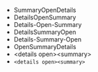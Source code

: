 - SummaryOpenDetails
- DetailsOpenSummary
- Details-Open-Summary
- DetailsSummaryOpen
- Details-Summary-Open
- OpenSummaryDetails
- \<details open>\<summary>
- `<details open><summary>`